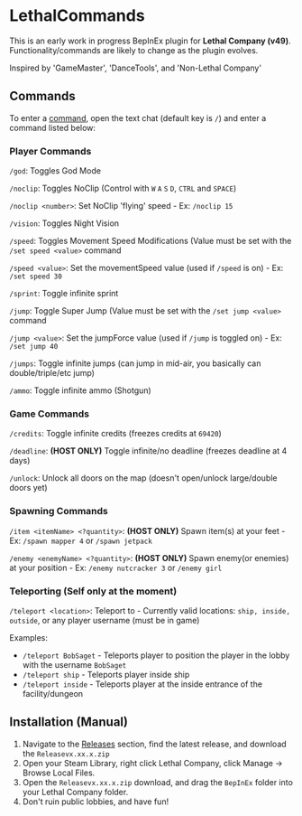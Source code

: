 # LethalCommands

This is an early work in progress BepInEx plugin for **Lethal Company (v49)**. Functionality/commands are likely to change as the plugin evolves.

Inspired by 'GameMaster', 'DanceTools', and 'Non-Lethal Company'

## Commands
To enter a [command](https://refactoring.guru/design-patterns/command), open the text chat (default key is `/`) and enter a command listed below:

### Player Commands

`/god`: Toggles God Mode

`/noclip`: Toggles NoClip (Control with `W` `A` `S` `D`, `CTRL` and `SPACE`)

`/noclip <number>`: Set NoClip 'flying' speed - Ex: `/noclip 15`

`/vision`: Toggles Night Vision

`/speed`: Toggles Movement Speed Modifications (Value must be set with the `/set speed <value>` command

`/speed <value>`: Set the movementSpeed value (used if `/speed` is on) - Ex: `/set speed 30`

`/sprint`: Toggle infinite sprint

`/jump`: Toggle Super Jump (Value must be set with the `/set jump <value>` command

`/jump <value>`: Set the jumpForce value (used if `/jump` is toggled on) - Ex: `/set jump 40`

`/jumps`: Toggle infinite jumps (can jump in mid-air, you basically can double/triple/etc jump)

`/ammo`: Toggle infinite ammo (Shotgun)

### Game Commands

`/credits`: Toggle infinite credits (freezes credits at `69420`)

`/deadline`: **(HOST ONLY)** Toggle infinite/no deadline (freezes deadline at 4 days)

`/unlock`: Unlock all doors on the map (doesn't open/unlock large/double doors yet)

### Spawning Commands

`/item <itemName> <?quantity>`: **(HOST ONLY)** Spawn item(s) at your feet - Ex: `/spawn mapper 4` or `/spawn jetpack`

`/enemy <enemyName> <?quantity>`: **(HOST ONLY)** Spawn enemy(or enemies) at your position - Ex: `/enemy nutcracker 3` or `/enemy girl`

### Teleporting (Self only at the moment)

`/teleport <location>`: Teleport to <location> - Currently valid locations: `ship, inside, outside`, or any player username (must be in game)

Examples: 
- `/teleport BobSaget` - Teleports player to position the player in the lobby with the username `BobSaget`
- `/teleport ship` - Teleports player inside ship
- `/teleport inside` - Teleports player at the inside entrance of the facility/dungeon

## Installation (Manual)
1. Navigate to the [Releases](https://github.com/JamesTheRev13/LethalCommands/releases) section, find the latest release, and download the `Releasevx.xx.x.zip`
2. Open your Steam Library, right click Lethal Company, click Manage -> Browse Local Files.
3. Open the `Releasevx.xx.x.zip` download, and drag the `BepInEx` folder into your Lethal Company folder.
4. Don't ruin public lobbies, and have fun!
